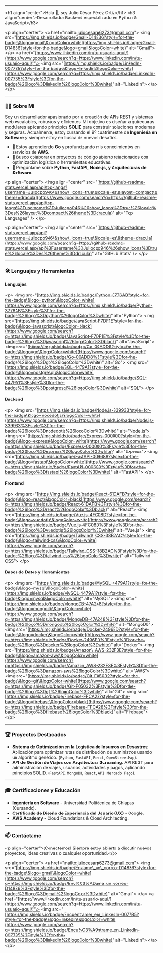 -----

\<h1 align="center"\>Hola 👋, soy Julio César Pérez Ortiz\</h1\>
\<h3 align="center"\>Desarrollador Backend especializado en Python & JavaScript\</h3\>

\<p align="center"\>
\<a href="mailto:juliocesarp6273@gmail.com"\>
\<img src="[https://img.shields.io/badge/Gmail-D14836?style=for-the-badge\&logo=gmail\&logoColor=white](https://img.shields.io/badge/Gmail-D14836?style=for-the-badge&logo=gmail&logoColor=white)" alt="Gmail"\>
\</a\>
\<a href="[https://www.linkedin.com/in/tu-usuario-aqui/](https://www.google.com/search?q=https://www.linkedin.com/in/tu-usuario-aqui/)"\>
\<img src="[https://img.shields.io/badge/LinkedIn-0077B5?style=for-the-badge\&logo=linkedin\&logoColor=white](https://www.google.com/search?q=https://img.shields.io/badge/LinkedIn-0077B5%3Fstyle%3Dfor-the-badge%26logo%3Dlinkedin%26logoColor%3Dwhite)" alt="LinkedIn"\>
\</a\>
\</p\>

-----

### 👨‍💻 Sobre Mí

Soy un desarrollador apasionado por la creación de APIs REST y sistemas web escalables, robustos y eficientes. Mi objetivo es diseñar arquitecturas modulares aplicando principios **SOLID** para construir soluciones modernas y seguras. Actualmente, estoy cursando el 9º cuatrimestre de **Ingeniería en Software** y siempre estoy en busca de nuevos desafíos.

  - 🌱 Estoy aprendiendo **Go** y profundizando mis conocimientos en servicios de **AWS**.
  - 👯 Busco colaborar en proyectos de código abierto relacionados con optimización logística o herramientas educativas.
  - 💬 Pregúntame sobre **Python, FastAPI, Node.js, y Arquitecturas de Software**.

\<p align="center"\>
\<img align="center" src="[https://github-readme-stats.vercel.app/api/top-langs?username=Juliocpo946\&show\_icons=true\&locale=es\&layout=compact\&theme=dracula](https://www.google.com/search?q=https://github-readme-stats.vercel.app/api/top-langs%3Fusername%3DJuliocpo946%26show_icons%3Dtrue%26locale%3Des%26layout%3Dcompact%26theme%3Ddracula)" alt="Top Languages" /\>
\</p\>

\<p align="center"\>
\<img align="center" src="[https://github-readme-stats.vercel.app/api?username=Juliocpo946\&show\_icons=true\&locale=es\&theme=dracula](https://www.google.com/search?q=https://github-readme-stats.vercel.app/api%3Fusername%3DJuliocpo946%26show_icons%3Dtrue%26locale%3Des%26theme%3Ddracula)" alt="GitHub Stats" /\>
\</p\>

-----

### 🛠️ Lenguajes y Herramientas

#### Lenguajes

\<p\>
\<img src="[https://img.shields.io/badge/Python-3776AB?style=for-the-badge\&logo=python\&logoColor=white](https://www.google.com/search?q=https://img.shields.io/badge/Python-3776AB%3Fstyle%3Dfor-the-badge%26logo%3Dpython%26logoColor%3Dwhite)" alt="Python"\>
\<img src="[https://img.shields.io/badge/JavaScript-F7DF1E?style=for-the-badge\&logo=javascript\&logoColor=black](https://www.google.com/search?q=https://img.shields.io/badge/JavaScript-F7DF1E%3Fstyle%3Dfor-the-badge%26logo%3Djavascript%26logoColor%3Dblack)" alt="JavaScript"\>
\<img src="[https://img.shields.io/badge/Go-00ADD8?style=for-the-badge\&logo=go\&logoColor=white](https://www.google.com/search?q=https://img.shields.io/badge/Go-00ADD8%3Fstyle%3Dfor-the-badge%26logo%3Dgo%26logoColor%3Dwhite)" alt="Go"\>
\<img src="[https://img.shields.io/badge/SQL-4479A1?style=for-the-badge\&logo=postgresql\&logoColor=white](https://www.google.com/search?q=https://img.shields.io/badge/SQL-4479A1%3Fstyle%3Dfor-the-badge%26logo%3Dpostgresql%26logoColor%3Dwhite)" alt="SQL"\>
\</p\>

#### Backend

\<p\>
\<img src="[https://img.shields.io/badge/Node.js-339933?style=for-the-badge\&logo=nodedotjs\&logoColor=white](https://www.google.com/search?q=https://img.shields.io/badge/Node.js-339933%3Fstyle%3Dfor-the-badge%26logo%3Dnodedotjs%26logoColor%3Dwhite)" alt="Node.js"\>
\<img src="[https://img.shields.io/badge/Express-000000?style=for-the-badge\&logo=express\&logoColor=white](https://www.google.com/search?q=https://img.shields.io/badge/Express-000000%3Fstyle%3Dfor-the-badge%26logo%3Dexpress%26logoColor%3Dwhite)" alt="Express"\>
\<img src="[https://img.shields.io/badge/FastAPI-009688?style=for-the-badge\&logo=fastapi\&logoColor=white](https://www.google.com/search?q=https://img.shields.io/badge/FastAPI-009688%3Fstyle%3Dfor-the-badge%26logo%3Dfastapi%26logoColor%3Dwhite)" alt="FastAPI"\>
\</p\>

#### Frontend

\<p\>
\<img src="[https://img.shields.io/badge/React-61DAFB?style=for-the-badge\&logo=react\&logoColor=black](https://www.google.com/search?q=https://img.shields.io/badge/React-61DAFB%3Fstyle%3Dfor-the-badge%26logo%3Dreact%26logoColor%3Dblack)" alt="React"\>
\<img src="[https://img.shields.io/badge/Vue.js-4FC08D?style=for-the-badge\&logo=vuedotjs\&logoColor=white](https://www.google.com/search?q=https://img.shields.io/badge/Vue.js-4FC08D%3Fstyle%3Dfor-the-badge%26logo%3Dvuedotjs%26logoColor%3Dwhite)" alt="Vue.js"\>
\<img src="[https://img.shields.io/badge/Tailwind\_CSS-38B2AC?style=for-the-badge\&logo=tailwind-css\&logoColor=white](https://www.google.com/search?q=https://img.shields.io/badge/Tailwind_CSS-38B2AC%3Fstyle%3Dfor-the-badge%26logo%3Dtailwind-css%26logoColor%3Dwhite)" alt="Tailwind CSS"\>
\</p\>

#### Bases de Datos y Herramientas

\<p\>
\<img src="[https://img.shields.io/badge/MySQL-4479A1?style=for-the-badge\&logo=mysql\&logoColor=white](https://img.shields.io/badge/MySQL-4479A1?style=for-the-badge&logo=mysql&logoColor=white)" alt="MySQL"\>
\<img src="[https://img.shields.io/badge/MongoDB-47A248?style=for-the-badge\&logo=mongodb\&logoColor=white](https://www.google.com/search?q=https://img.shields.io/badge/MongoDB-47A248%3Fstyle%3Dfor-the-badge%26logo%3Dmongodb%26logoColor%3Dwhite)" alt="MongoDB"\>
\<img src="[https://img.shields.io/badge/Docker-2496ED?style=for-the-badge\&logo=docker\&logoColor=white](https://www.google.com/search?q=https://img.shields.io/badge/Docker-2496ED%3Fstyle%3Dfor-the-badge%26logo%3Ddocker%26logoColor%3Dwhite)" alt="Docker"\>
\<img src="[https://img.shields.io/badge/Amazon\_AWS-232F3E?style=for-the-badge\&logo=amazon-aws\&logoColor=white](https://www.google.com/search?q=https://img.shields.io/badge/Amazon_AWS-232F3E%3Fstyle%3Dfor-the-badge%26logo%3Damazon-aws%26logoColor%3Dwhite)" alt="AWS"\>
\<img src="[https://img.shields.io/badge/Git-F05032?style=for-the-badge\&logo=git\&logoColor=white](https://www.google.com/search?q=https://img.shields.io/badge/Git-F05032%3Fstyle%3Dfor-the-badge%26logo%3Dgit%26logoColor%3Dwhite)" alt="Git"\>
\<img src="[https://img.shields.io/badge/Firebase-FFCA28?style=for-the-badge\&logo=firebase\&logoColor=black](https://www.google.com/search?q=https://img.shields.io/badge/Firebase-FFCA28%3Fstyle%3Dfor-the-badge%26logo%3Dfirebase%26logoColor%3Dblack)" alt="Firebase"\>
\</p\>

-----

### 🏆 Proyectos Destacados

  - **Sistema de Optimización en la Logística de Insumos en Desastres**: Aplicación para optimizar rutas de distribución de suministros usando un algoritmo genético. (`Python`, `FastAPI`, `React`, `OpenStreetMap`).
  - **API de Gestión de Viajes con Arquitectura Screaming**: API REST para administración de viajes, usuarios, actividades y pagos, aplicando principios SOLID. (`FastAPI`, `MongoDB`, `React`, `API Mercado Pago`).

-----

### 🎓 Certificaciones y Educación

  - **Ingeniería en Software** - Universidad Politécnica de Chiapas (Cursando).
  - **Certificado de Diseño de Experiencia del Usuario (UX)** - Google.
  - **AWS Academy** - Cloud Foundations & Cloud Architecting.

-----

### 📫 Contáctame

\<p align="center"\>¡Conectemos\! Siempre estoy abierto a discutir nuevos proyectos, ideas creativas o cualquier oportunidad.\</p\>

\<p align="center"\>
\<a href="mailto:juliocesarp6273@gmail.com"\>
\<img src="[https://img.shields.io/badge/Envíame\_un\_correo-D14836?style=for-the-badge\&logo=gmail\&logoColor=white](https://www.google.com/search?q=https://img.shields.io/badge/Env%C3%ADame_un_correo-D14836%3Fstyle%3Dfor-the-badge%26logo%3Dgmail%26logoColor%3Dwhite)" alt="Gmail"\>
\</a\>
\<a href="[https://www.linkedin.com/in/tu-usuario-aqui/](https://www.google.com/search?q=https://www.linkedin.com/in/tu-usuario-aqui/)"\>
\<img src="[https://img.shields.io/badge/Encuéntrame\_en\_LinkedIn-0077B5?style=for-the-badge\&logo=linkedin\&logoColor=white](https://www.google.com/search?q=https://img.shields.io/badge/Encu%C3%A9ntrame_en_LinkedIn-0077B5%3Fstyle%3Dfor-the-badge%26logo%3Dlinkedin%26logoColor%3Dwhite)" alt="LinkedIn"\>
\</a\>
\</p\>
